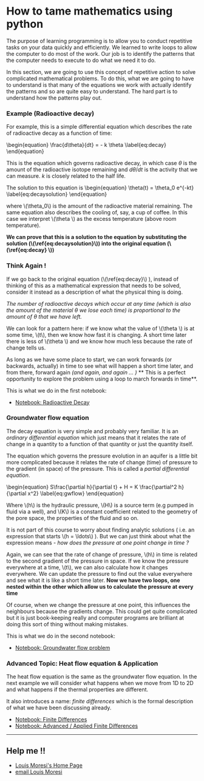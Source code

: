 
# How to tame mathematics using python

The purpose of learning programming is to allow you to conduct repetitive tasks on your data quickly and efficiently. We learned to write loops to allow the computer to do most of the work. Our job is to identify the patterns that the computer needs to execute to do what we need it to do.

In this section, we are going to use this concept of repetitive action to solve complicated mathematical problems. To do this, what we are going to have to understand is that many of the equations we work with actually identify the patterns and so are quite easy to understand. The hard part is to understand how the patterns play out.

### Example (Radioactive decay)

For example, this is a simple differential equation which describes the rate of radioactive decay as a function of time:

\begin{equation}
    \frac{d\theta}{dt} = - k \theta
    \label{eq:decay}
\end{equation}

This is the equation which governs radioactive decay, in which case
$\theta$ is the amount of the radioactive isotope remaining and $d\theta /  dt$
is the activity that we can measure. $k$ is closely related to the half life.

The solution to this equation is
\begin{equation}
        \theta(t) = \theta_0 e^{-kt}
        \label{eq:decaysolution}
\end{equation}

where \\(\theta_0\\) is the amount of the radioactive material remaining.
The same equation also describes the cooling of, say, a cup of coffee. In this
case we interpret \\(\theta \\) as the excess temperature (above room temperature).

**We can prove that this is a solution to the equation by substituting the solution (\\(\ref{eq:decaysolution}\\)) into the original equation (\\(\ref{eq:decay} \\))**

### Think Again !

If we go back to the original equation (\\(\ref{eq:decay}\\) ), instead of thinking of this as a mathematical expression that needs to be solved, consider it instead as a description of what the physical thing is doing.

_The number of radioactive decays which occur at any time (which is also the amount of the material $\theta$ we lose each time) is proportional to the amount of $\theta$ that we have left._

We can look for a pattern here: if we know what the value of \\(\theta \\) is at some time, \\(t\\), then we know how fast it is changing. A short time later there is less of \\(\theta \\) and we know how much less because the rate of change tells us.

As long as we have some place to start, we can work forwards (or backwards, actually) in time to see what will happen a short time later, and from there, forward again _(and again, and again ... )_ ** This is a perfect opportunity to explore the problem using a loop to march forwards in time**.

This is what we do in the first notebook:

   - <a href="/notebooks/Notebooks/SolveMathProblems/0 - IntroductionToNumericalSolutions.ipynb" target="_blank"> <!--_ --> Notebook: Radioactive Decay </a>

### Groundwater flow equation

The decay equation is very simple and probably very familiar. It is an _ordinary differential equation_ which just means that it relates the rate of change in a quantity to a function of that quantity or just the quantity itself.

The equation which governs the pressure evolution in an aquifer is a little bit more complicated because it relates the rate of change (time) of pressure to the gradient (in space) of the pressure. This is called a _partial differential equation_.

\begin{equation}
    S\frac{\partial h}{\partial t} + H = K  \frac{\partial^2 h}{\partial x^2}
    \label{eq:gwflow}
\end{equation}

Where \\(h\\) is the hydraulic pressure, \\(H\\) is a source term (e.g pumped in fluid via a well), and \\(K\\) is a constant coefficient related to the geometry of the pore space, the properties of the fluid and so on.

It is not part of this course to worry about finding analytic solutions ( i.e. an expression that starts \\(h = \ldots\\) ). But we can just think about what the expression means - _how does the pressure at one point change in time ?_

Again, we can see that the rate of change of pressure, \\(h\\) in time is related to the second gradient of the pressure in space. If we know the pressure everywhere at a time, \\(t\\), we can also calculate how it changes everywhere. We can update the pressure to find out the value everywhere and see what it is like a short time later.  **Now we have two loops, one nested within the other which allow us to calculate the pressure at every time**

Of course, when we change the pressure at one point, this influences the neighbours because the gradients change. This could get quite complicated but it is just book-keeping really and computer programs are brilliant at doing this sort of thing without making mistakes.

This is what we do in the second notebook:

   - <a href="/notebooks/Notebooks/SolveMathProblems/1 - GroundwaterFlow-LectureNotes.ipynb" target="_blank"> <!--_ --> Notebook: Groundwater flow problem </a>

### Advanced Topic: Heat flow equation & Application

The heat flow equation is the same as the groundwater flow equation. In the next example we will consider what happens when we move from 1D to 2D and what happens if the thermal properties are different.

It also introduces a name: _finite differences_ which is the formal description of what we have been discussing already.

- <a href="/notebooks/Notebooks/SolveMathProblems/2 - FiniteDifferences.ipynb" target="_blank"> <!--_ --> Notebook: Finite Differences </a>
- <a href="/notebooks/Notebooks/SolveMathProblems/3 - AdvancedFiniteDifferences.ipynb" target="_blank"> <!--_ --> Notebook: Advanced / Applied Finite Differences </a>

---

## Help me !!

   * [Louis Moresi's Home Page](http://www.moresi.info)
   * [email Louis Moresi](mailto:Louis.Moresi@unimelb.edu.au)
